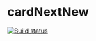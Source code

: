 # cardNextNew
[![Build status](https://ci.appveyor.com/api/projects/status/5e1hvvp7tlf7ths7/branch/main?svg=true)](https://ci.appveyor.com/project/Saiferin/cardnextnew/branch/main)
